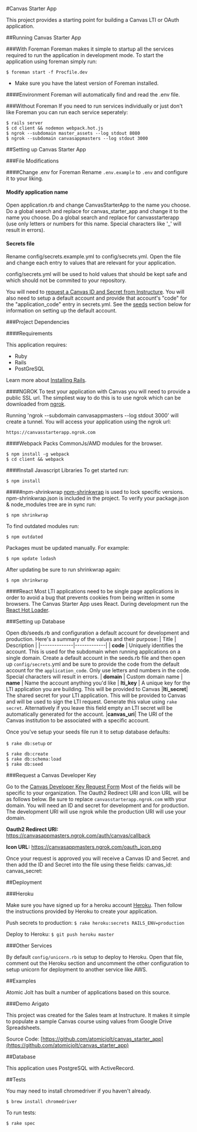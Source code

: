 #Canvas Starter App

This project provides a starting point for building a Canvas LTI or OAuth application. 

##Running Canvas Starter App

###With Foreman
Foreman makes it simple to startup all the services required to run the application in development mode. To start the application using foreman simply run:

`$ foreman start -f Procfile.dev`

* Make sure you have the latest version of Foreman installed.

####Environment
Foreman will automatically find and read the .env file.

###Without Foreman
If you need to run services individually or just don't like Foreman you can run each service seperately:

```
$ rails server
$ cd client && nodemon webpack.hot.js
$ ngrok --subdomain master_assets --log stdout 8080
$ ngrok --subdomain canvasappmasters --log stdout 3000
```


##Setting up Canvas Starter App

###File Modifications

####Change .env for Foreman
Rename `.env.example` to `.env` and configure it to your liking.

#### Modify application name
Open application.rb and change CanvasStarterApp to the name you choose. Do a global search and replace for canvas_starter_app and change it to the name you choose. Do a global search and replace for canvasstarterapp (use only letters or numbers for this name. Special characters like '_' will result in errors).

#### Secrets file
Rename config/secrets.example.yml to config/secrets.yml. Open the file and change each entry to values that are relevant for your application. 

config/secrets.yml will be used to hold values that should be kept safe and which should not be commited to your repository.

You will need to [request a Canvas ID and Secret from Instructure](#developer_key). You will also
need to setup a default account and provide that account's "code" for the "application_code" entry in secrets.yml. See the [seeds](#seeds) section below for information on setting up the default account.



###Project Dependencies

####Requirements

This application requires:

-   Ruby
-   Rails
-   PostGreSQL

Learn more about [Installing Rails](http://railsapps.github.io/installing-rails.html).

####NGROK
To test your application with Canvas you will need to provide a public SSL url. The simpliest way to do this is to use ngrok which can be downloaded from [ngrok](https://ngrok.com/).

Running 'ngrok --subdomain canvasappmasters --log stdout 3000' will create a tunnel. You will access your application using the ngrok url:

`https://canvasstarterapp.ngrok.com`

####Webpack
Packs CommonJs/AMD modules for the browser.
```
$ npm install -g webpack
$ cd client && webpack
```

####Install Javascript Libraries
To get started run:

`$ npm install`

#####npm-shrinkwrap
[npm-shrinkwrap](https://github.com/uber/npm-shrinkwrap) is used to lock specific versions.
npm-shrinkwrap.json is included in the project. To verify your package.json & node_modules tree are in sync run:

`$ npm shrinkwrap`

To find outdated modules run:

`$ npm outdated`

Packages must be updated manually. For example:

`$ npm update lodash`

After updating be sure to run shrinkwrap again:

`$ npm shrinkwrap`

####React
Most LTI applications need to be single page applications in order to avoid a bug that prevents cookies from being written in some
browsers. The Canvas Starter App uses React. During development run the [React Hot Loader](https://github.com/gaearon/react-hot-loader).


###<a name="seeds"></a>Setting up Database

Open db/seeds.rb and configuration a default account for development and production. Here's a summary of the values and their purpose:
| Title        | Description |
|--------------|-------------|
| **code**     | 	Uniquely identifies the account. This is used for the subdomain when running 
applications on a single domain. Create a default account in the seeds.rb file and then open up `config/secrets`.yml and be sure to provide the code from the default account for the `application_code`. Only use letters and numbers in the code. Special characters will result in errors.
| **domain**   |  Custom domain name
| **name**     | 	Name the account anything you'd like
| **lti_key**  |	A unique key for the LTI application you are building. This will be provided 
to Canvas
|**lti_secret**|  The shared secret for your LTI application. This will be provided to Canvas 
and will be used to sign the LTI request. Generate this value using `rake secret`. Alternatively if you leave this field empty an LTI secret will be automatically generated for the account.
|**canvas_uri**|  The URI of the Canvas institution to be associated with a specific account.

Once you've setup your seeds file run it to setup database defaults:

`$ rake db:setup`
or

```
$ rake db:create
$ rake db:schema:load
$ rake db:seed
```


###<a name="developer_key"></a>Request a Canvas Developer Key

Go to the [Canvas Developer Key Request Form](https://docs.google.com/forms/d/1C5vOpWHAAl-cltj2944-NM0w16AiCvKQFJae3euwwM8/viewform)
Most of the fields will be specific to your organization. The Oauth2 Redirect URI and Icon URL will be as follows below. Be sure to replace `canvasstarterapp.ngrok.com` with your domain. You will need an ID and secret for development and for production. The
development URI will use ngrok while the production URI will use your domain.

__Oauth2 Redirect URI:__
https://canvasappmasters.ngrok.com/auth/canvas/callback

__Icon URL:__
https://canvasappmasters.ngrok.com/oauth_icon.png 

Once your request is approved you will receive a Canvas ID and Secret.
and then add the ID and Secret into the file using these fields:
canvas_id: 
canvas_secret: 

##Deployment

###Heroku

Make sure you have signed up for a heroku account [Heroku](http://www.heroku.com). Then follow the instructions provided by Heroku to create your application.

Push secrets to production:
`$ rake heroku:secrets RAILS_ENV=production`

Deploy to Heroku:
`$ git push heroku master`

###Other Services

By default `config/unicorn.rb` is setup to deploy to Heroku. Open that file, comment out the Heroku section and uncomment the other configuration to setup unicorn for deployment to another service like AWS.

##Examples

Atomic Jolt has built a number of applications based on this source.

###Demo Arigato

This project was created for the Sales team at Instructure. It makes it simple to populate a sample Canvas course using values from Google Drive Spreadsheets.

Source Code: [https://github.com/atomicjolt/canvas_starter_app](https://github.com/atomicjolt/canvas_starter_app)


##Database

This application uses PostgreSQL with ActiveRecord.

##Tests

You may need to install chromedriver if you haven't already.

`$ brew install chromedriver`

To run tests:

`$ rake spec`
